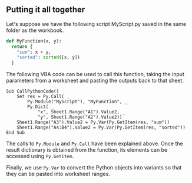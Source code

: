 Putting it all together
---

Let's suppose we have the following script MyScript.py saved in the same folder as the workbook.

```python
def MyFunction(x, y):
  return {
    "sum": x + y,
    "sorted": sorted([x, y])
  }
```

The following VBA code can be used to call this function, taking the input parameters from a worksheet and pasting the outputs back to that sheet.

```vb.net
Sub CallPythonCode()
    Set res = Py.Call( _
        Py.Module("MyScript"), "MyFunction", _
        Py.Dict( _
            "x", Sheet1.Range("A1").Value2, _
            "y", Sheet1.Range("A2").Value2))
    Sheet1.Range("A3").Value2 = Py.Var(Py.GetItem(res, "sum"))
    Sheet1.Range("A4:B4").Value2 = Py.Var(Py.GetItem(res, "sorted"))
End Sub
```

The calls to `Py.Module` and `Py.Call` have been explained above. Once the result dictionary is obtained from the function, its elements can be accessed using `Py.GetItem`.

Finally, we use `Py.Var` to convert the Python objects into variants so that they can be pasted into worksheet ranges.
